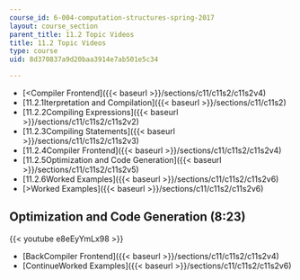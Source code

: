 ```yaml
---
course_id: 6-004-computation-structures-spring-2017
layout: course_section
parent_title: 11.2 Topic Videos
title: 11.2 Topic Videos
type: course
uid: 8d370837a9d20baa3914e7ab501e5c34

---
```


*   [<Compiler Frontend]({{< baseurl >}}/sections/c11/c11s2/c11s2v4)
*   [11.2.1Iterpretation and Compilation]({{< baseurl >}}/sections/c11/c11s2)
*   [11.2.2Compiling Expressions]({{< baseurl >}}/sections/c11/c11s2/c11s2v2)
*   [11.2.3Compiling Statements]({{< baseurl >}}/sections/c11/c11s2/c11s2v3)
*   [11.2.4Compiler Frontend]({{< baseurl >}}/sections/c11/c11s2/c11s2v4)
*   [11.2.5Optimization and Code Generation]({{< baseurl >}}/sections/c11/c11s2/c11s2v5)
*   [11.2.6Worked Examples]({{< baseurl >}}/sections/c11/c11s2/c11s2v6)
*   [\>Worked Examples]({{< baseurl >}}/sections/c11/c11s2/c11s2v6)

Optimization and Code Generation (8:23)
---------------------------------------

{{< youtube e8eEyYmLx98 >}}

*   [BackCompiler Frontend]({{< baseurl >}}/sections/c11/c11s2/c11s2v4)
*   [ContinueWorked Examples]({{< baseurl >}}/sections/c11/c11s2/c11s2v6)